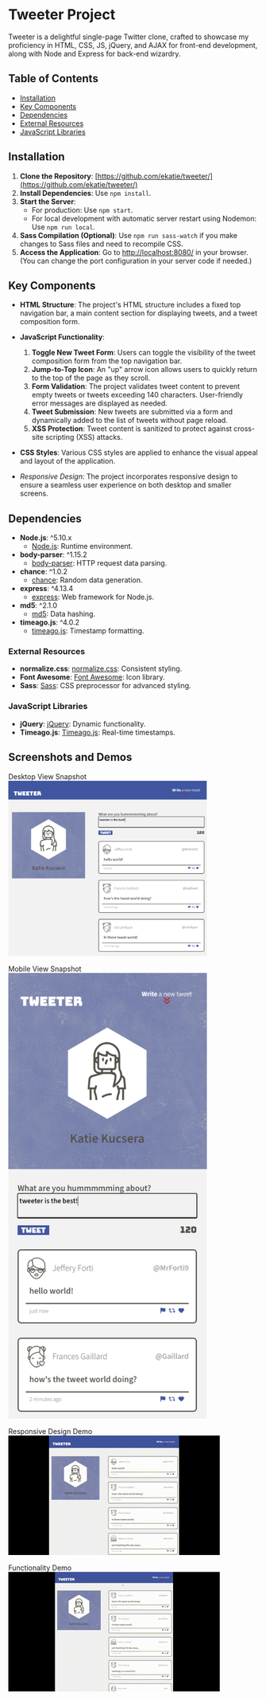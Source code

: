 # Tweeter Project

Tweeter is a delightful single-page Twitter clone, crafted to showcase my proficiency in HTML, CSS, JS, jQuery, and AJAX for front-end development, along with Node and Express for back-end wizardry.

## Table of Contents

- [Installation](#installation)
- [Key Components](#key-components)
- [Dependencies](#dependencies)
- [External Resources](#external-resources)
- [JavaScript Libraries](#javascript-libraries)

## Installation

1. **Clone the Repository**: [https://github.com/ekatie/tweeter/](https://github.com/ekatie/tweeter/)
2. **Install Dependencies**: Use `npm install`.
3. **Start the Server**:
   - For production: Use `npm start`.
   - For local development with automatic server restart using Nodemon: Use `npm run local`.
4. **Sass Compilation (Optional)**: Use `npm run sass-watch` if you make changes to Sass files and need to recompile CSS.
5. **Access the Application**: Go to [http://localhost:8080/](http://localhost:8080/) in your browser. (You can change the port configuration in your server code if needed.)

## Key Components

- **HTML Structure**: The project's HTML structure includes a fixed top navigation bar, a main content section for displaying tweets, and a tweet composition form.

- **JavaScript Functionality**:
   1. **Toggle New Tweet Form**: Users can toggle the visibility of the tweet composition form from the top navigation bar.
   2. **Jump-to-Top Icon**: An "up" arrow icon allows users to quickly return to the top of the page as they scroll.
   3. **Form Validation**: The project validates tweet content to prevent empty tweets or tweets exceeding 140 characters. User-friendly error messages are displayed as needed.
   4. **Tweet Submission**: New tweets are submitted via a form and dynamically added to the list of tweets without page reload.
   5. **XSS Protection**: Tweet content is sanitized to protect against cross-site scripting (XSS) attacks.

- **CSS Styles**: Various CSS styles are applied to enhance the visual appeal and layout of the application.
 - *Responsive Design*: The project incorporates responsive design to ensure a seamless user experience on both desktop and smaller screens.

## Dependencies

- **Node.js**: ^5.10.x
  - [Node.js](https://nodejs.org/): Runtime environment.
- **body-parser**: ^1.15.2
  - [body-parser](https://www.npmjs.com/package/body-parser): HTTP request data parsing.
- **chance**: ^1.0.2
  - [chance](https://www.npmjs.com/package/chance): Random data generation.
- **express**: ^4.13.4
  - [express](https://www.npmjs.com/package/express): Web framework for Node.js.
- **md5**: ^2.1.0
  - [md5](https://www.npmjs.com/package/md5): Data hashing.
- **timeago.js**: ^4.0.2
  - [timeago.js](https://www.npmjs.com/package/timeago.js): Timestamp formatting.

### External Resources

- **normalize.css**: [normalize.css](https://cdnjs.cloudflare.com/ajax/libs/normalize/8.0.1/normalize.min.css): Consistent styling.
- **Font Awesome**: [Font Awesome](https://cdnjs.cloudflare.com/ajax/libs/font-awesome/6.4.2/css/all.min.css): Icon library.
- **Sass**: [Sass](https://sass-lang.com/): CSS preprocessor for advanced styling.

### JavaScript Libraries

- **jQuery**: [jQuery](https://ajax.googleapis.com/ajax/libs/jquery/3.4.1/jquery.min.js): Dynamic functionality.
- **Timeago.js**: [Timeago.js](https://cdnjs.cloudflare.com/ajax/libs/timeago.js/4.0.2/timeago.min.js): Real-time timestamps.

## Screenshots and Demos

Desktop View Snapshot  
<img src="https://github.com/ekatie/tweeter/blob/main/media/screenshot-desktop.png" width="400">  

Mobile View Snapshot  
<img src="https://github.com/ekatie/tweeter/blob/main/media/screenshot-mobile.png" width="400">  

Responsive Design Demo  
![GIF](https://github.com/ekatie/tweeter/blob/main/media/responsive-design.gif)  

Functionality Demo  
![GIF](https://github.com/ekatie/tweeter/blob/main/media/desktop-tweeter.gif)  